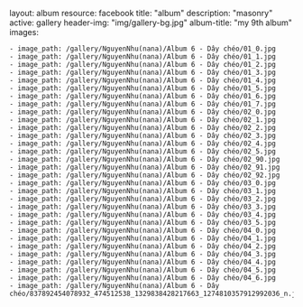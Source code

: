 
layout: album
resource: facebook
title: "album"
description: "masonry"
active: gallery
header-img: "img/gallery-bg.jpg"
album-title: "my 9th album"
images:
    
    - image_path: /gallery/NguyenNhu(nana)/Album 6 - Dây chéo/01_0.jpg
    - image_path: /gallery/NguyenNhu(nana)/Album 6 - Dây chéo/01_1.jpg
    - image_path: /gallery/NguyenNhu(nana)/Album 6 - Dây chéo/01_2.jpg
    - image_path: /gallery/NguyenNhu(nana)/Album 6 - Dây chéo/01_3.jpg
    - image_path: /gallery/NguyenNhu(nana)/Album 6 - Dây chéo/01_4.jpg
    - image_path: /gallery/NguyenNhu(nana)/Album 6 - Dây chéo/01_5.jpg
    - image_path: /gallery/NguyenNhu(nana)/Album 6 - Dây chéo/01_6.jpg
    - image_path: /gallery/NguyenNhu(nana)/Album 6 - Dây chéo/01_7.jpg
    - image_path: /gallery/NguyenNhu(nana)/Album 6 - Dây chéo/02_0.jpg
    - image_path: /gallery/NguyenNhu(nana)/Album 6 - Dây chéo/02_1.jpg
    - image_path: /gallery/NguyenNhu(nana)/Album 6 - Dây chéo/02_2.jpg
    - image_path: /gallery/NguyenNhu(nana)/Album 6 - Dây chéo/02_3.jpg
    - image_path: /gallery/NguyenNhu(nana)/Album 6 - Dây chéo/02_4.jpg
    - image_path: /gallery/NguyenNhu(nana)/Album 6 - Dây chéo/02_5.jpg
    - image_path: /gallery/NguyenNhu(nana)/Album 6 - Dây chéo/02_90.jpg
    - image_path: /gallery/NguyenNhu(nana)/Album 6 - Dây chéo/02_91.jpg
    - image_path: /gallery/NguyenNhu(nana)/Album 6 - Dây chéo/02_92.jpg
    - image_path: /gallery/NguyenNhu(nana)/Album 6 - Dây chéo/03_0.jpg
    - image_path: /gallery/NguyenNhu(nana)/Album 6 - Dây chéo/03_1.jpg
    - image_path: /gallery/NguyenNhu(nana)/Album 6 - Dây chéo/03_2.jpg
    - image_path: /gallery/NguyenNhu(nana)/Album 6 - Dây chéo/03_3.jpg
    - image_path: /gallery/NguyenNhu(nana)/Album 6 - Dây chéo/03_4.jpg
    - image_path: /gallery/NguyenNhu(nana)/Album 6 - Dây chéo/03_5.jpg
    - image_path: /gallery/NguyenNhu(nana)/Album 6 - Dây chéo/04_0.jpg
    - image_path: /gallery/NguyenNhu(nana)/Album 6 - Dây chéo/04_1.jpg
    - image_path: /gallery/NguyenNhu(nana)/Album 6 - Dây chéo/04_2.jpg
    - image_path: /gallery/NguyenNhu(nana)/Album 6 - Dây chéo/04_3.jpg
    - image_path: /gallery/NguyenNhu(nana)/Album 6 - Dây chéo/04_4.jpg
    - image_path: /gallery/NguyenNhu(nana)/Album 6 - Dây chéo/04_5.jpg
    - image_path: /gallery/NguyenNhu(nana)/Album 6 - Dây chéo/04_6.jpg
    - image_path: /gallery/NguyenNhu(nana)/Album 6 - Dây chéo/837892454078932_474512538_1329838428217663_1274810357912992036_n.jpg